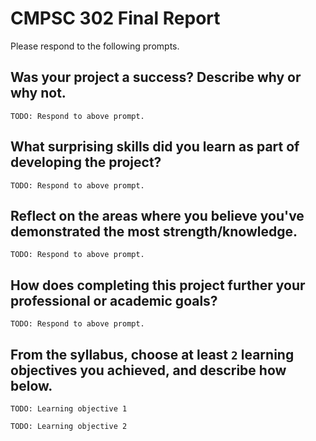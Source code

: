 # CMPSC 302 Final Report

Please respond to the following prompts.

## Was your project a success? Describe why or why not.

`TODO: Respond to above prompt.`

## What surprising skills did you learn as part of developing the project?

`TODO: Respond to above prompt.`

## Reflect on the areas where you believe you've demonstrated the most strength/knowledge.

`TODO: Respond to above prompt.`

## How does completing this project further your professional or academic goals?

`TODO: Respond to above prompt.`

## From the syllabus, choose at least `2` learning objectives you achieved, and describe how below.

`TODO: Learning objective 1`

`TODO: Learning objective 2`
